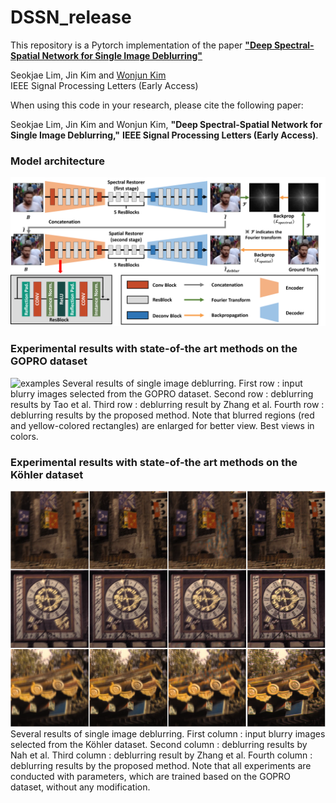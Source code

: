 # DSSN_release
This repository is a Pytorch implementation of the paper [**"Deep Spectral-Spatial Network for Single Image Deblurring"**](https://ieeexplore.ieee.org/stamp/stamp.jsp?tp=&arnumber=9094296)

Seokjae Lim, Jin Kim and [Wonjun Kim](https://sites.google.com/site/kudcvlab)  
IEEE Signal Processing Letters (Early Access)

When using this code in your research, please cite the following paper:  

Seokjae Lim, Jin Kim and Wonjun Kim, **"Deep Spectral-Spatial Network for Single Image Deblurring,"** **IEEE Signal Processing Letters (Early Access)**.

### Model architecture
![examples](./examples/network.png)

### Experimental results with state-of-the art methods on the GOPRO dataset
![examples](./examples/results.png)
Several results of single image deblurring. First row : input blurry images selected from the GOPRO dataset. Second row : deblurring results by Tao et al. Third row : deblurring result by Zhang et al. Fourth row : deblurring results by the proposed method. Note that blurred regions (red and yellow-colored rectangles) are enlarged for better view. Best views in colors.

### Experimental results with state-of-the art methods on the Köhler dataset
![examples](./examples/results2.PNG)
Several results of single image deblurring. First column : input blurry images selected from the Köhler dataset. Second column : deblurring results by Nah et al. Third column : deblurring result by Zhang et al. Fourth column : deblurring results by the proposed method. Note that all experiments are conducted with parameters, which are trained based on the GOPRO dataset, without any modification.
